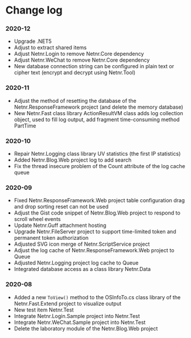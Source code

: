 # Change log

### 2020-12
- Upgrade .NET5
- Adjust to extract shared items
- Adjust Netnr.Login to remove Netnr.Core dependency
- Adjust Netnr.WeChat to remove Netnr.Core dependency
- New database connection string can be configured in plain text or cipher text (encrypt and decrypt using Netnr.Tool)

### 2020-11
- Adjust the method of resetting the database of the Netnr.ResponseFramework project (and delete the memory database)
- New Netnr.Fast class library ActionResultVM class adds log collection object, used to fill log output, add fragment time-consuming method PartTime

### 2020-10
- Repair Netnr.Logging class library UV statistics (the first IP statistics)
- Added Netnr.Blog.Web project log to add search
- Fix the thread insecure problem of the Count attribute of the log cache queue

### 2020-09
- Fixed Netnr.ResponseFramework.Web project table configuration drag and drop sorting reset can not be used
- Adjust the Gist code snippet of Netnr.Blog.Web project to respond to scroll wheel events
- Update Netnr.Guff attachment hosting
- Upgrade Netnr.FileServer project to support time-limited token and permanent token authorization
- Adjusted SVG icon merge of Netnr.ScriptService project
- Adjust the log cache of Netnr.ResponseFramework.Web project to Queue
- Adjusted Netnr.Logging project log cache to Queue
- Integrated database access as a class library Netnr.Data

### 2020-08
- Added a new `ToView()` method to the OSInfoTo.cs class library of the Netnr.Fast.Extend project to visualize output
- New test item Netnr.Test
- Integrate Netnr.Login.Sample project into Netnr.Test
- Integrate Netnr.WeChat.Sample project into Netnr.Test
- Delete the laboratory module of the Netnr.Blog.Web project